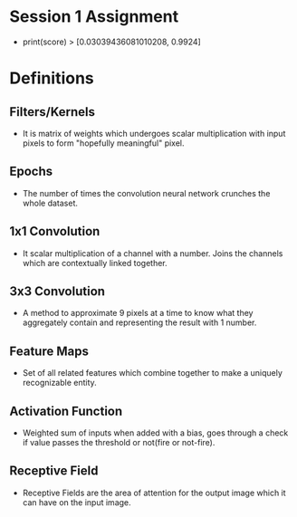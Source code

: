 # Session 1 Assignment
- print(score) > [0.03039436081010208, 0.9924]

# Definitions

## Filters/Kernels
- It is matrix of weights which undergoes scalar multiplication with input pixels to form "hopefully meaningful" pixel.  
## Epochs
- The number of times the convolution neural network crunches the whole dataset.
## 1x1 Convolution
-  It scalar multiplication of a channel with a number. Joins the channels which are contextually linked together.
## 3x3 Convolution
- A method to approximate 9 pixels at a time to know what they aggregately contain and representing the result with 1 number.
## Feature Maps
- Set of all related features which combine together to make a uniquely recognizable entity.
## Activation Function
- Weighted sum of inputs when added with a bias, goes through a check if value passes the threshold or not(fire or not-fire). 
## Receptive Field
- Receptive Fields are the area of attention for the output image which it can have on the input image.
